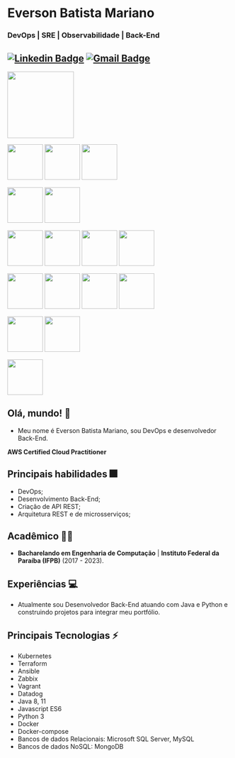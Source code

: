 # Everson Batista Mariano
### DevOps | SRE | Observabilidade | Back-End 

[![Linkedin Badge](https://img.shields.io/badge/-eversonmariano-blue?style=flat-square&logo=Linkedin&logoColor=white&link=https://www.linkedin.com/in/everson-mariano//)](https://www.linkedin.com/in/everson-mariano/) [![Gmail Badge](https://img.shields.io/badge/-mariano.computacao@gmail.com-c14438?style=flat-square&logo=Gmail&logoColor=white&link=mailto:mariano.computacao@gmail.com)](mailto:mariano.computacao@gmail.com)
---

<span><img height="150px" src="https://d1.awsstatic.com/certification/badges/AWS-Certified-Cloud-Practitioner_badge_150x150.17da917fbddc5383838d9f8209d2030c8d99f31e.png"></span>

<span><img height="80px" src="https://cdn.svgporn.com/logos/aws.svg"></span>
<span><img height="80px" src="https://cdn.svgporn.com/logos/kubernetes.svg"></span>
<span><img height="80px" src="https://cdn.svgporn.com/logos/docker-icon.svg"></span>

<span><img height="80px" src="https://cdn.svgporn.com/logos/terraform-icon.svg"></span>
<span><img height="80px" src="https://cdn.svgporn.com/logos/ansible.svg"></span>

<span><img height="80px" src="https://cdn.svgporn.com/logos/vagrant-icon.svg"></span>
<span><img height="80px" src="https://cdn.svgporn.com/logos/zabbix.svg"></span>
<span><img height="80px" src="https://cdn.svgporn.com/logos/datadog.svg"></span>
<span><img height="80px" src="https://cdn.svgporn.com/logos/helm.svg"></span>

<span><img height="80px" src="https://cdn.svgporn.com/logos/java.svg"></span>
<span><img height="80px" src="https://cdn.svgporn.com/logos/spring-icon.svg"></span>
<span><img height="80px" src="https://cdn.svgporn.com/logos/javascript.svg"></span>
<span><img height="80px" src="https://cdn.svgporn.com/logos/python.svg"></span>

<span><img height="80px" src="https://cdn.svgporn.com/logos/mysql-icon.svg"></span>
<span><img height="80px" src="https://cdn.svgporn.com/logos/mongodb.svg"></span>

<span><img height="80px" src="https://cdn.svgporn.com/logos/git.svg"></span>


## Olá, mundo! 👋

* Meu nome é Everson Batista Mariano, sou DevOps e desenvolvedor Back-End.

**AWS Certified Cloud Practitioner**

## Principais habilidades :fireworks:

* DevOps;
* Desenvolvimento Back-End;
* Criação de API REST;
* Arquitetura REST e de microsserviços;

## Acadêmico 👨‍💻


* **Bacharelando em Engenharia de Computação** | **Instituto Federal da Paraíba (IFPB)** (2017 - 2023).

## Experiências :computer:

* Atualmente sou Desenvolvedor Back-End atuando com Java e Python e construindo projetos para integrar meu portfólio.

## Principais Tecnologias ⚡

* Kubernetes
* Terraform
* Ansible
* Zabbix
* Vagrant
* Datadog
* Java 8, 11 
* Javascript ES6
* Python 3
* Docker
* Docker-compose
* Bancos de dados Relacionais: Microsoft SQL Server, MySQL
* Bancos de dados NoSQL: MongoDB
